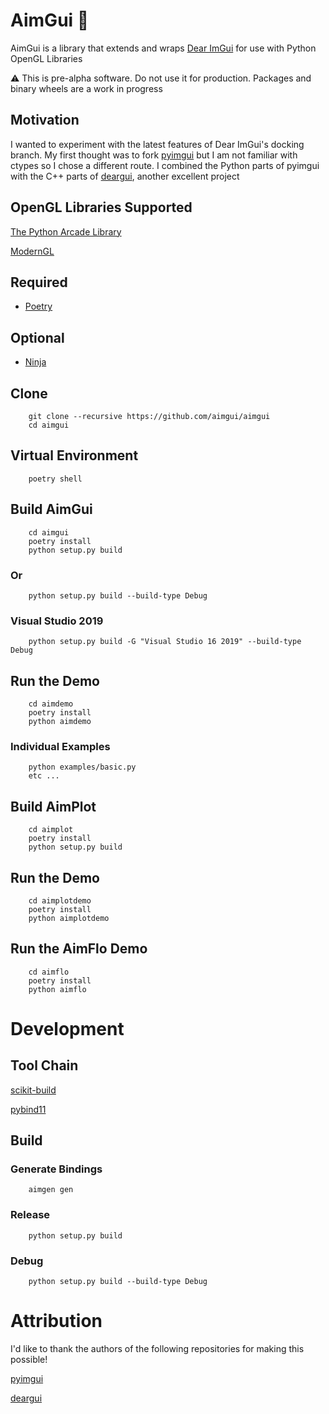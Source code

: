 # AimGui :anger:

AimGui is a library that extends and wraps [Dear ImGui](https://github.com/ocornut/imgui) for use with Python OpenGL Libraries

<!-- :package: [Package](https://pypi.org/project/aimgui/) -->

:warning:  This is pre-alpha software.  Do not use it for production.  Packages and binary wheels are a work in progress

## Motivation

I wanted to experiment with the latest features of Dear ImGui's docking branch.
My first thought was to fork [pyimgui](https://github.com/swistakm/pyimgui) but I am not familiar with ctypes so I chose a different route.
I combined the Python parts of pyimgui with the C++ parts of [deargui](https://github.com/cammm/deargui), another excellent project

## OpenGL Libraries Supported

[The Python Arcade Library](https://arcade.academy)

[ModernGL](https://github.com/moderngl/moderngl)

## Required

* [Poetry](https://python-poetry.org/)

## Optional

* [Ninja](https://ninja-build.org/)

## Clone

        git clone --recursive https://github.com/aimgui/aimgui
        cd aimgui

## Virtual Environment

        poetry shell

## Build AimGui

        cd aimgui
        poetry install
        python setup.py build

### Or

        python setup.py build --build-type Debug

### Visual Studio 2019
        python setup.py build -G "Visual Studio 16 2019" --build-type Debug

## Run the Demo

        cd aimdemo
        poetry install
        python aimdemo

### Individual Examples

        python examples/basic.py
        etc ...

## Build AimPlot

        cd aimplot
        poetry install
        python setup.py build

## Run the Demo

        cd aimplotdemo
        poetry install
        python aimplotdemo

## Run the AimFlo Demo

        cd aimflo
        poetry install
        python aimflo

# Development

## Tool Chain

[scikit-build](https://github.com/scikit-build/scikit-build)

[pybind11](https://github.com/pybind/pybind11)

## Build

### Generate Bindings

        aimgen gen

### Release

        python setup.py build

### Debug

        python setup.py build --build-type Debug

# Attribution

I'd like to thank the authors of the following repositories for making this possible!

[pyimgui](https://github.com/swistakm/pyimgui)

[deargui](https://github.com/cammm/deargui)
